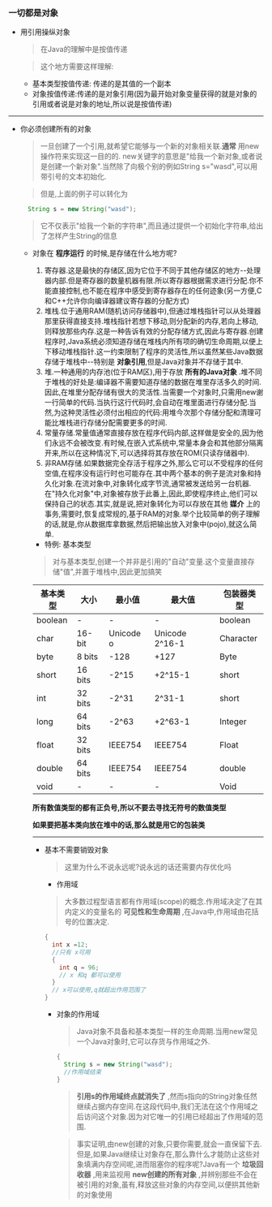 ### 一切都是对象
+ 用引用操纵对象
  > 在Java的理解中是按值传递

  >这个地方需要这样理解:
  + 基本类型按值传递:
      传递的是其值的一个副本
  + 对象按值传递:传递的是对象引用(因为最开始对象变量获得的就是对象的引用或者说是对象的地址,所以说是按值传递)

***
+ 你必须创建所有的对象
  > 一旦创建了一个引用,就希望它能够与一个新的对象相关联.**通常** 用new操作符来实现这一目的的. new关键字的意思是"给我一个新对象,或者说是创建一个新对象".当然除了向极个别的例如String s="wasd",可以用带引号的文本初始化.

  > 但是,上面的例子可以转化为

    ```Java  
      String s = new String("wasd");
    ```
  >  它不仅表示"给我一个新的字符串",而且通过提供一个初始化字符串,给出了怎样产生String的信息

  - 对象在 **程序运行** 的时候,是存储在什么地方呢?
    1. 寄存器.这是最快的存储区,因为它位于不同于其他存储区的地方--处理器内部.但是寄存器的数量机器有限.所以寄存器根据需求进行分配.你不能直接控制,也不能在程序中感受到寄存器存在的任何迹象(另一方便,C和C++允许你向编译器建议寄存器的分配方式)
    2. 堆栈.位于通用RAM(随机访问存储器中),但通过堆栈指针可以从处理器那里获得直接支持.堆栈指针若想下移动,则分配新的内存,若向上移动,则释放那些内存.这是一种告诉有效的分配存储方式,因此与寄存器.创建程序时,Java系统必须知道存储在堆栈内所有项的确切生命周期,以便上下移动堆栈指针.这一约束限制了程序的灵活性,所以虽然某些Java数据存储于堆栈中--特别是 **对象引用**,但是Java对象并不存储于其中.
    3. 堆.一种通用的内存池(位于RAM区),用于存放 **所有的Java对象** .堆不同于堆栈的好处是:编译器不需要知道存储的数据在堆里存活多久的时间.因此,在堆里分配存储有很大的灵活性.当需要一个对象时,只需用new谢一行简单的代码.当执行这行代码时,会自动在堆里面进行存储分配.当然,为这种灵活性必须付出相应的代码:用堆今次那个存储分配和清理可能比堆栈进行存储分配需要更多的时间.
    4. 常量存储.常量值通常直接存放在程序代码内部,这样做是安全的,因为他们永远不会被改变.有时候,在嵌入式系统中,常量本身会和其他部分隔离开来,所以在这种情况下,可以选择将其存放在ROM(只读存储器中).
    5. 非RAM存储.如果数据完全存活于程序之外,那么它可以不受程序的任何空值,在程序没有运行时也可能存在.其中两个基本的例子是流对象和持久化对象.在流对象中,对象转化成字节流,通常被发送给另一台机器.在"持久化对象"中,对象被存放于此番上,因此,即使程序终止,他们可以保持自己的状态.其实,就是说,把对象转化为可以存放在其他 **媒介** 上的事务,需要时,恢复成常规的,基于RAM的对象.举个比较简单的例子理解的话,就是,你从数据库拿数据,然后把输出放入对象中(pojo),就这么简单.

    - 特例: 基本类型
    > 对与基本类型,创建一个并非是引用的"自动"变量.这个变量直接存储"值",并置于堆栈中,因此更加搞笑

      基本类型 | 大小 | 最小值 | 最大值 | 包装器类型
      ------- | ---- | ----- | ------ | --------
      boolean | -    | -   |  - | boolean
      char | 16-bit | Unicode o | Unicode 2^16-1 | Character
      byte | 8 bits | -128 | +127 | Byte
      short | 16 bits | -2^15 | +2^15-1 | short
      int | 32 bits | -2^31 | 2^31-1 | short
      long | 64 bits | -2^63 | +2^63-1 | Integer
      float | 32 bits | IEEE754 | IEEE754 | Float
      double | 64 bits | IEEE754 |IEEE754 | double
      void | - | - | - | Void

      **所有数值类型的都有正负号,所以不要去寻找无符号的数值类型**

      **如果要把基本类向放在堆中的话,那么就是用它的包装类**
      ****
    - 基本不需要销毁对象
      > 这里为什么不说永远呢?说永远的话还需要内存优化吗

       - 作用域
        > 大多数过程型语言都有作用域(scope)的概念.作用域决定了在其内定义的变量名的 **可见性和生命周期** ,在Java中,作用域由花括号的位置决定.

        ```Java
        {
          int x =12;
          //只有 x可用
          {
            int q = 96;
            // x 和q 都可以使用
          }
          // x可以使用,q就超出作用范围了
        }
        ```
      - 对象的作用域
        > Java对象不具备和基本类型一样的生命周期.当用new常见一个Java对象时,它可以存货与作用域之外.

        ```Java
        {
          String s = new String("wasd");
          //作用域结束
        }
        ```
        > **引用s的作用域终点就消失了** ,然而s指向的String对象任然继续占据内存空间.在这段代码中,我们无法在这个作用域之后访问这个对象.因为对它唯一的引用已经超出了作用域的范围.

        > 事实证明,由new创建的对象,只要你需要,就会一直保留下去.但是,如果Java继续让对象存在,那么靠什么才能防止这些对象填满内存空间呢,进而阻塞你的程序呢?Java有一个 **垃圾回收器** ,用来监视用 **new创建的所有对象** ,并辨别那些不会在被引用的对象,虽有,释放这些对象的内存空间,以便拱其他新的对象使用
